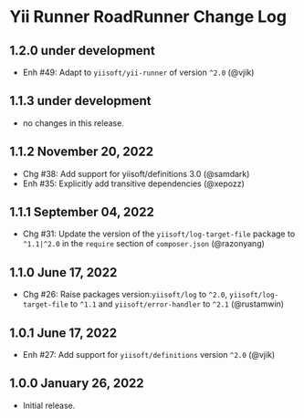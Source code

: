 # Yii Runner RoadRunner Change Log

## 1.2.0 under development

- Enh #49: Adapt to `yiisoft/yii-runner` of version `^2.0` (@vjik)

## 1.1.3 under development

- no changes in this release.

## 1.1.2 November 20, 2022

- Chg #38: Add support for yiisoft/definitions 3.0 (@samdark)
- Enh #35: Explicitly add transitive dependencies (@xepozz)

## 1.1.1 September 04, 2022

- Chg #31: Update the version of the `yiisoft/log-target-file` package to `^1.1|^2.0` in the `require` section of 
  `composer.json` (@razonyang)

## 1.1.0 June 17, 2022

- Chg #26: Raise packages version:`yiisoft/log` to `^2.0`, `yiisoft/log-target-file` to `^1.1` and
  `yiisoft/error-handler` to `^2.1` (@rustamwin)

## 1.0.1 June 17, 2022

- Enh #27: Add support for `yiisoft/definitions` version `^2.0` (@vjik)

## 1.0.0 January 26, 2022

- Initial release.
